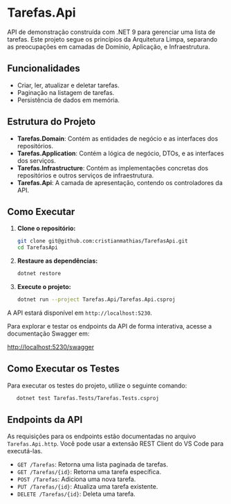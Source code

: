 # Tarefas.Api

API de demonstração construída com .NET 9 para gerenciar uma lista de tarefas. Este projeto segue os princípios da Arquitetura Limpa, separando as preocupações em camadas de Domínio, Aplicação, e Infraestrutura.

## Funcionalidades

- Criar, ler, atualizar e deletar tarefas.
- Paginação na listagem de tarefas.
- Persistência de dados em memória.

## Estrutura do Projeto

- **Tarefas.Domain**: Contém as entidades de negócio e as interfaces dos repositórios.
- **Tarefas.Application**: Contém a lógica de negócio, DTOs, e as interfaces dos serviços.
- **Tarefas.Infrastructure**: Contém as implementações concretas dos repositórios e outros serviços de infraestrutura.
- **Tarefas.Api**: A camada de apresentação, contendo os controladores da API.

## Como Executar

1. **Clone o repositório:**
   ```bash
   git clone git@github.com:cristianmathias/TarefasApi.git
   cd TarefasApi
   ```

2. **Restaure as dependências:**
   ```bash
   dotnet restore
   ```

3. **Execute o projeto:**
   ```bash
   dotnet run --project Tarefas.Api/Tarefas.Api.csproj
   ```

A API estará disponível em `http://localhost:5230`.

Para explorar e testar os endpoints da API de forma interativa, acesse a documentação Swagger em:

[http://localhost:5230/swagger](http://localhost:5230/swagger)

## Como Executar os Testes

Para executar os testes do projeto, utilize o seguinte comando:

```bash
   dotnet test Tarefas.Tests/Tarefas.Tests.csproj
   ```

## Endpoints da API

As requisições para os endpoints estão documentadas no arquivo `Tarefas.Api.http`. Você pode usar a extensão REST Client do VS Code para executá-las.

- `GET /Tarefas`: Retorna uma lista paginada de tarefas.
- `GET /Tarefas/{id}`: Retorna uma tarefa específica.
- `POST /Tarefas`: Adiciona uma nova tarefa.
- `PUT /Tarefas/{id}`: Atualiza uma tarefa existente.
- `DELETE /Tarefas/{id}`: Deleta uma tarefa.